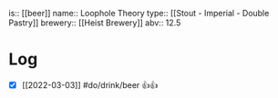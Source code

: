 is:: [[beer]]
name:: Loophole Theory
type:: [[Stout - Imperial - Double Pastry]]
brewery:: [[Heist Brewery]]
abv:: 12.5

# Log
- [x] [[2022-03-03]] #do/drink/beer 👍👍
